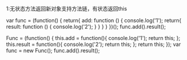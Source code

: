 1:无状态方法返回新对象支持方法链，有状态返回this

var func = (function() {
    return{
        add: function () {
            console.log('1');
            return{
                result: function () {
                    console.log('2');
                }
            }
        }
    }
})();
func.add().result();

Func = (function() {
    this.add = function(){
        console.log('1');
        return this;
    };
    this.result = function(){
        console.log('2');
        return this;
    };
    return this;
});
var func = new Func();
func.add().result();